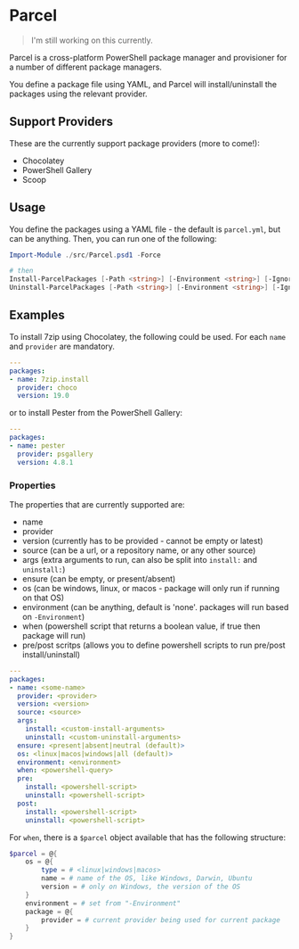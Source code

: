 # Parcel

> I'm still working on this currently.

Parcel is a cross-platform PowerShell package manager and provisioner for a number of different package managers.

You define a package file using YAML, and Parcel will install/uninstall the packages using the relevant provider.

## Support Providers

These are the currently support package providers (more to come!):

* Chocolatey
* PowerShell Gallery
* Scoop

## Usage

You define the packages using a YAML file - the default is `parcel.yml`, but can be anything. Then, you can run one of the following:

```powershell
Import-Module ./src/Parcel.psd1 -Force

# then
Install-ParcelPackages [-Path <string>] [-Environment <string>] [-IgnoreEnsures]
Uninstall-ParcelPackages [-Path <string>] [-Environment <string>] [-IgnoreEnsures]
```

## Examples

To install 7zip using Chocolatey, the following could be used. For each `name` and `provider` are mandatory.

```yaml
---
packages:
- name: 7zip.install
  provider: choco
  version: 19.0
```

or to install Pester from the PowerShell Gallery:

```yaml
---
packages:
- name: pester
  provider: psgallery
  version: 4.8.1
```

### Properties

The properties that are currently supported are:

* name
* provider
* version (currently has to be provided - cannot be empty or latest)
* source (can be a url, or a repository name, or any other source)
* args (extra arguments to run, can also be split into `install:` and `uninstall:`)
* ensure (can be empty, or present/absent)
* os (can be windows, linux, or macos - package will only run if running on that OS)
* environment (can be anything, default is 'none'. packages will run based on `-Environment`)
* when (powershell script that returns a boolean value, if true then package will run)
* pre/post scritps (allows you to define powershell scripts to run pre/post install/uninstall)

```yaml
---
packages:
- name: <some-name>
  provider: <provider>
  version: <version>
  source: <source>
  args:
    install: <custom-install-arguments>
    uninstall: <custom-uninstall-arguments>
  ensure: <present|absent|neutral (default)>
  os: <linux|macos|windows|all (default)>
  environment: <environment>
  when: <powershell-query>
  pre:
    install: <powershell-script>
    uninstall: <powershell-script>
  post:
    install: <powershell-script>
    uninstall: <powershell-script>
```

For `when`, there is a `$parcel` object available that has the following structure:

```powershell
$parcel = @{
    os = @{
        type = # <linux|windows|macos>
        name = # name of the OS, like Windows, Darwin, Ubuntu
        version = # only on Windows, the version of the OS
    }
    environment = # set from "-Environment"
    package = @{
        provider = # current provider being used for current package
    }
}
```
